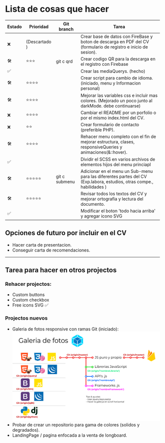 # Lista de cosas que hacer
| Estado | Prioridad     | Git branch    | Tarea                                                                                                                 |
| ------ | ------------- | ------------- | --------------------------------------------------------------------------------------------------------------------- |
| ❌      | (Descartado ) |               | Crear base de datos con FireBase y boton de descarga en PDF del CV (formulario de registro e inicio de sesion).       |
| 🛠     | ⭐⭐⭐           | git c qrd     | Crear codigo QR para la descarga en el registro con Firebase                                                          |
| ✅      |               |               | Crear las mediaQuerys. (hecho)                                                                                        |
| 🛠     | ⭐⭐⭐⭐          |               | Crear script para cambio de idioma. (iniciado, menu y Informacion personal)                                           |
| 🛠     | ⭐⭐⭐⭐          |               | Mejorar las variables css e incluir mas colores. (Mejorado un poco junto al darkMode. debe continuarse)               |
| ❌      | ⭐⭐⭐⭐          |               | Cambiar el README por un porfolio o por el mismo index.html del CV.                                                   |
| ❌      | ⭐⭐            |               | Crear formulario de contacto (preferible PHP).                                                                        |
| 🛠     | ⭐⭐⭐⭐          |               | Rehacer menu completo con el fin de mejorar estructura, clases, responsiveQueries y animaciones(&::hover).            |
| ✅      |               |               | Dividir el SCSS en varios archivos de elementos hijos del menu princiapl                                              |
| 🛠     | ⭐⭐⭐⭐⭐         | git c submenu | Adicionar en el menu un Sub-menu para las diferentes partes del CV (Exp.labora, estudios, otras compe., habilidades ) |
| 🛠     | ⭐⭐⭐⭐⭐         |               | Revisar todos los textos del CV y mejorar ortografia y lectura del documento.                                         |
| ✅      |               |               | Modificar el boton 'todo hacia arriba' y agregar icono SVG                                                            |



## Opciones de futuro por incluir en el CV
- Hacer carta de presentacion.
- Conseguir carta de recomendaciones.
---
## Tarea para hacer en otros projectos
### Rehacer projectos:
- Custom buttons
- Custom checkbox
- Free icons SVG ✅ 
  
### Projectos nuevos
- Galeria de fotos responsive con ramas Git (iniciado): 
  ![Texto alternativo](archives/mapa.jpg)
- Probar de crear un repositorio para gama de colores (solidos y degradados).
- LandingPage / pagina enfocada a la venta de longboard.